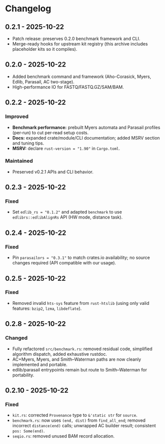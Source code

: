 # Changelog

## 0.2.1 - 2025-10-22
- Patch release: preserves 0.2.0 benchmark framework and CLI.
- Merge-ready hooks for upstream kit registry (this archive includes placeholder kits so it compiles).

## 0.2.0 - 2025-10-22
- Added benchmark command and framework (Aho-Corasick, Myers, Edlib, Parasail, AC two-stage).
- High-performance IO for FASTQ/FASTQ.GZ/SAM/BAM.


## 0.2.2 - 2025-10-22
### Improved
- **Benchmark performance:** prebuilt Myers automata and Parasail profiles (per‑run) to cut per‑read setup costs.
- **Docs:** expanded crate/module/CLI documentation; added MSRV section and tuning tips.
- **MSRV:** declare `rust-version = "1.90"` in `Cargo.toml`.

### Maintained
- Preserved v0.2.1 APIs and CLI behavior.


## 0.2.3 - 2025-10-22
### Fixed
- Set `edlib_rs = "0.1.2"` and adapted `benchmark` to use `edlibrs::edlibAlignRs` API (HW mode, distance task).


## 0.2.4 - 2025-10-22
### Fixed
- Pin `parasailors = "0.3.1"` to match crates.io availability; no source changes required (API compatible with our usage).


## 0.2.5 - 2025-10-22
### Fixed
- Removed invalid `hts-sys` feature from `rust-htslib` (using only valid features: `bzip2`, `lzma`, `libdeflate`).

## 0.2.8 - 2025-10-22
### Changed
- Fully refactored `src/benchmark.rs`: removed residual code, simplified algorithm dispatch, added exhaustive rustdoc.
- AC+Myers, Myers, and Smith–Waterman paths are now cleanly implemented and portable.
- edlib/parasail entrypoints remain but route to Smith–Waterman for portability.

## 0.2.10 - 2025-10-22
### Fixed
- `kit.rs`: corrected `Provenance` type to `&'static str` for `source`.
- `benchmark.rs`: now uses `(end, dist)` from `find_all_end`; removed incorrect `distance(end)` calls; unwrapped AC builder result; consistent `pos: Some(end)`.
- `seqio.rs`: removed unused BAM record allocation.
